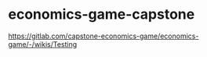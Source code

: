 # economics-game-capstone

https://gitlab.com/capstone-economics-game/economics-game/-/wikis/Testing

